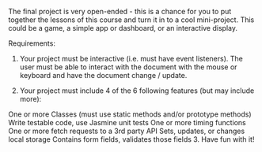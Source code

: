 The final project is very open-ended - this is a chance for you to put together the lessons of this course and turn it in to a cool mini-project.  This could be a game, a simple app or dashboard, or an interactive display.

Requirements:

1. Your project must be interactive (i.e. must have event listeners).  The user must be able to interact with the document with the mouse or keyboard and have the document change / update.

2. Your project must include 4 of the 6 following features (but may include more):

One or more Classes (must use static methods and/or prototype methods)
Write testable code, use Jasmine unit tests
One or more timing functions
One or more fetch requests to a 3rd party API
Sets, updates, or changes local storage
Contains form fields, validates those fields
3. Have fun with it!

